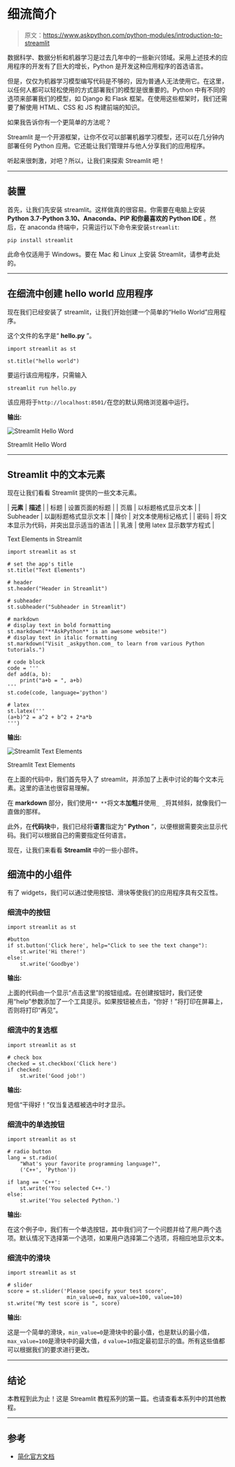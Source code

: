 # 细流简介

> 原文：<https://www.askpython.com/python-modules/introduction-to-streamlit>

数据科学、数据分析和机器学习是过去几年中的一些新兴领域。采用上述技术的应用程序的开发有了巨大的增长，Python 是开发这种应用程序的首选语言。

但是，仅仅为机器学习模型编写代码是不够的，因为普通人无法使用它。在这里，以任何人都可以轻松使用的方式部署我们的模型是很重要的。Python 中有不同的选项来部署我们的模型，如 Django 和 Flask 框架。在使用这些框架时，我们还需要了解使用 HTML、CSS 和 JS 构建前端的知识。

如果我告诉你有一个更简单的方法呢？

Streamlit 是一个开源框架，让你不仅可以部署机器学习模型，还可以在几分钟内部署任何 Python 应用。它还能让我们管理并与他人分享我们的应用程序。

听起来很刺激，对吧？所以，让我们来探索 Streamlit 吧！

* * *

## 装置

首先，让我们先安装 streamlit。这样做真的很容易。你需要在电脑上安装 **Python 3.7-Python 3.10、Anaconda、PIP 和你最喜欢的 Python IDE** 。然后，在 anaconda 终端中，只需运行以下命令来安装`streamlit`:

```
pip install streamlit

```

此命令仅适用于 Windows。要在 Mac 和 Linux 上安装 Streamlit，请参考此处的。

* * *

## 在细流中创建 hello world 应用程序

现在我们已经安装了 streamlit，让我们开始创建一个简单的“Hello World”应用程序。

这个文件的名字是“ **hello.py** ”。

```
import streamlit as st

st.title("hello world")

```

要运行该应用程序，只需输入

```
streamlit run hello.py

```

该应用将于`http://localhost:8501/`在您的默认网络浏览器中运行。

**输出:**

![Streamlit Hello Word](img/a97489f27a930aaf9a58425dba65b5fa.png)

Streamlit Hello Word

* * *

## Streamlit 中的文本元素

现在让我们看看 Streamlit 提供的一些文本元素。

| **元素** | **描述** |
| 标题 | 设置页面的标题 |
| 页眉 | 以标题格式显示文本 |
| Subheader | 以副标题格式显示文本 |
| 降价 | 对文本使用标记格式 |
| 密码 | 将文本显示为代码，并突出显示适当的语法 |
| 乳液 | 使用 latex 显示数学方程式 |

Text Elements in Streamlit

```
import streamlit as st

# set the app's title
st.title("Text Elements")

# header
st.header("Header in Streamlit")

# subheader
st.subheader("Subheader in Streamlit")

# markdown
# display text in bold formatting
st.markdown("**AskPython** is an awesome website!")
# display text in italic formatting
st.markdown("Visit _askpython.com_ to learn from various Python tutorials.")

# code block
code = '''
def add(a, b):
    print("a+b = ", a+b)
'''
st.code(code, language='python')

# latex
st.latex('''
(a+b)^2 = a^2 + b^2 + 2*a*b
''')

```

**输出:**

![Streamlit Text Elements](img/b3830383a7c14d7b861c76a5a0b795e2.png)

Streamlit Text Elements

在上面的代码中，我们首先导入了 streamlit，并添加了上表中讨论的每个文本元素。这里的语法也很容易理解。

在 **markdown** 部分，我们使用`** **`将文本**加粗**并使用`_ _`将其倾斜，就像我们一直做的那样。

此外，在**代码块**中，我们已经将**语言**指定为“ **Python** ”，以便根据需要突出显示代码。我们可以根据自己的需要指定任何语言。

现在，让我们来看看 **Streamlit** 中的一些小部件。

## 细流中的小组件

有了 widgets，我们可以通过使用按钮、滑块等使我们的应用程序具有交互性。

### 细流中的按钮

```
import streamlit as st

#button
if st.button('Click here', help="Click to see the text change"):
    st.write('Hi there!')
else:
    st.write('Goodbye')

```

**输出:**

上面的代码由一个显示“点击这里”的按钮组成。在创建按钮时，我们还使用“help”参数添加了一个工具提示。如果按钮被点击，“你好！”将打印在屏幕上，否则将打印“再见”。

### 细流中的复选框

```
import streamlit as st

# check box
checked = st.checkbox('Click here')
if checked:
    st.write('Good job!')

```

**输出:**

短信“干得好！”仅当复选框被选中时才显示。

### 细流中的单选按钮

```
import streamlit as st

# radio button
lang = st.radio(
    "What's your favorite programming language?",
    ('C++', 'Python'))

if lang == 'C++':
    st.write('You selected C++.')
else:
    st.write('You selected Python.')

```

**输出:**

在这个例子中，我们有一个单选按钮，其中我们问了一个问题并给了用户两个选项。默认情况下选择第一个选项，如果用户选择第二个选项，将相应地显示文本。

### 细流中的滑块

```
import streamlit as st

# slider
score = st.slider('Please specify your test score', 
                   min_value=0, max_value=100, value=10)
st.write("My test score is ", score)

```

**输出:**

这是一个简单的滑块，`min_value=0`是滑块中的最小值，也是默认的最小值，`max_value=100`是滑块中的最大值，`d` `value=10`指定最初显示的值。所有这些值都可以根据我们的要求进行更改。

* * *

## 结论

本教程到此为止！这是 Streamlit 教程系列的第一篇。也请查看本系列中的其他教程。

* * *

## 参考

*   [简化官方文档](https://docs.streamlit.io/)